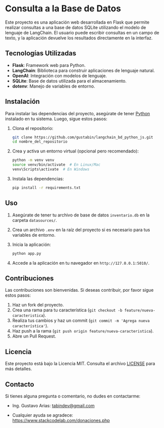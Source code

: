 # Consulta a la Base de Datos

Este proyecto es una aplicación web desarrollada en Flask que permite realizar consultas a una base de datos SQLite utilizando el modelo de lenguaje de LangChain. El usuario puede escribir consultas en un campo de texto, y la aplicación devuelve los resultados directamente en la interfaz.

## Tecnologías Utilizadas

- **Flask**: Framework web para Python.
- **LangChain**: Biblioteca para construir aplicaciones de lenguaje natural.
- **OpenAI**: Integración con modelos de lenguaje.
- **SQLite**: Base de datos utilizada para el almacenamiento.
- **dotenv**: Manejo de variables de entorno.

## Instalación

Para instalar las dependencias del proyecto, asegúrate de tener [Python](https://www.python.org/downloads/) instalado en tu sistema. Luego, sigue estos pasos:

1. Clona el repositorio:
    ```bash
    git clone https://github.com/gustabin/langchain_bd_python_js.git
    cd nombre_del_repositorio
    ```

2. Crea y activa un entorno virtual (opcional pero recomendado):
    ```bash
    python -m venv venv
    source venv/bin/activate  # En Linux/Mac
    venv\Scripts\activate  # En Windows
    ```

3. Instala las dependencias:
    ```bash
    pip install -r requirements.txt
    ```

## Uso

1. Asegúrate de tener tu archivo de base de datos `inventario.db` en la carpeta `datasources/`.
2. Crea un archivo `.env` en la raíz del proyecto si es necesario para tus variables de entorno.
3. Inicia la aplicación:
    ```bash
    python app.py
    ```

4. Accede a la aplicación en tu navegador en `http://127.0.0.1:5010/`.

## Contribuciones

Las contribuciones son bienvenidas. Si deseas contribuir, por favor sigue estos pasos:

1. Haz un fork del proyecto.
2. Crea una rama para tu característica (`git checkout -b feature/nueva-caracteristica`).
3. Realiza tus cambios y haz un commit (`git commit -m 'Agrega nueva característica'`).
4. Haz push a la rama (`git push origin feature/nueva-caracteristica`).
5. Abre un Pull Request.

## Licencia

Este proyecto está bajo la Licencia MIT. Consulta el archivo [LICENSE](LICENSE) para más detalles.

## Contacto

Si tienes alguna pregunta o comentario, no dudes en contactarme:

- Ing. Gustavo Arias: [tabindev@gmail.com](mailto:tabindev@gmail.com)

- Cualquier ayuda se agradece: https://www.stackcodelab.com/donaciones.php
